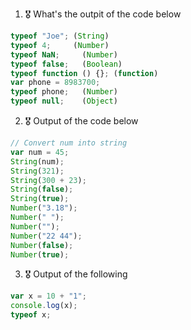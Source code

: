 1. 🎖 What's the outpit of the code below
```js
typeof "Joe"; (String)
typeof 4;     (Number)
typeof NaN;  	(Number)
typeof false;   (Boolean)
typeof function () {}; (function)
var phone = 8983700;   
typeof phone;	(Number)
typeof null;	(Object)
```

2. 🎖 Output of the code below
```js
// Convert num into string
var num = 45;
String(num);
String(321);
String(300 + 23);
String(false);
String(true);
Number("3.18");
Number(" ");
Number("");
Number("22 44");
Number(false);
Number(true);
```

3. 🎖 Output of the following

```js
var x = 10 + "1";
console.log(x);
typeof x;
```